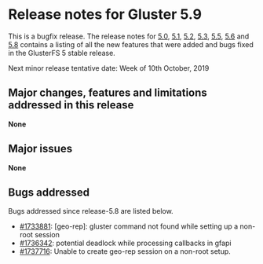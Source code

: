 # Release notes for Gluster 5.9

This is a bugfix release. The release notes for [5.0](5.0.md), [5.1](5.1.md), [5.2](5.2.md), [5.3](5.3.md), [5.5](5.5.md), [5.6](5.6.md) and [5.8](5.8.md) contains
a listing of all the new features that were added and bugs fixed in the
GlusterFS 5 stable release.

Next minor release tentative date: Week of 10th October, 2019

## Major changes, features and limitations addressed in this release

**None**

## Major issues

**None**

## Bugs addressed

Bugs addressed since release-5.8 are listed below.

- [#1733881](https://bugzilla.redhat.com/1733881): [geo-rep]: gluster command not found while setting up a non-root session
- [#1736342](https://bugzilla.redhat.com/1736342): potential deadlock while processing callbacks in gfapi
- [#1737716](https://bugzilla.redhat.com/1737716): Unable to create geo-rep session on a non-root setup.
